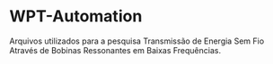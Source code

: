 # WPT-Automation
Arquivos utilizados para a pesquisa Transmissão de Energia Sem Fio Através de Bobinas Ressonantes em Baixas Frequências.
